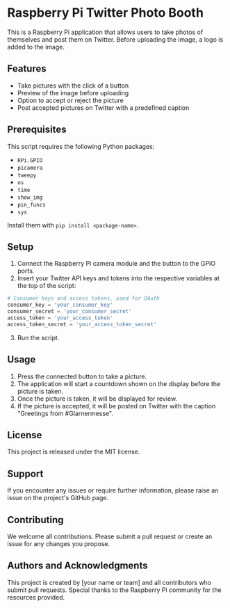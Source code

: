 # Raspberry Pi Twitter Photo Booth

This is a Raspberry Pi application that allows users to take photos of themselves and post them on Twitter. Before uploading the image, a logo is added to the image.

## Features
- Take pictures with the click of a button
- Preview of the image before uploading
- Option to accept or reject the picture
- Post accepted pictures on Twitter with a predefined caption

## Prerequisites
This script requires the following Python packages:
- `RPi.GPIO`
- `picamera`
- `tweepy`
- `os`
- `time`
- `show_img`
- `pin_funcs`
- `sys`

Install them with `pip install <package-name>`.

## Setup
1. Connect the Raspberry Pi camera module and the button to the GPIO ports.
2. Insert your Twitter API keys and tokens into the respective variables at the top of the script:
```python
# Consumer keys and access tokens, used for OAuth
consumer_key = 'your_consumer_key'
consumer_secret = 'your_consumer_secret'
access_token = 'your_access_token'
access_token_secret = 'your_access_token_secret'
```
3. Run the script.

## Usage
1. Press the connected button to take a picture.
2. The application will start a countdown shown on the display before the picture is taken.
3. Once the picture is taken, it will be displayed for review.
4. If the picture is accepted, it will be posted on Twitter with the caption "Greetings from #Glarnermesse".

## License
This project is released under the MIT license.

## Support
If you encounter any issues or require further information, please raise an issue on the project's GitHub page.

## Contributing
We welcome all contributions. Please submit a pull request or create an issue for any changes you propose.

## Authors and Acknowledgments
This project is created by [your name or team] and all contributors who submit pull requests. Special thanks to the Raspberry Pi community for the resources provided.

